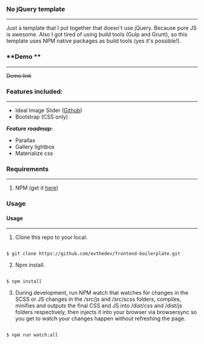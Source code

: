 ### **No jQuery template**
<hr>

Just a template that I put together that doesn't use jQuery. Because pure JS is awesome.
Also I got tired of using build tools (Gulp and Grunt), so this template uses NPM native packages as build tools (yes it's possible!).

### **Demo **
<hr>

<del>Demo link</del>

### **Features included:**
<hr>

<ul>
<li>Ideal Image Slider (<a href="https://github.com/Codeinwp/Ideal-Image-Slider-JS" target="_blank">Github</a>)</li>
<li>Bootstrap (CSS only)</li>
</ul>

_**Feature roadmap:**_
<ul>
<li>Parallax</li>
<li>Gallery lightbox</li>
<li>Materialize css</li>
</ul>

### **Requirements**
<hr>

1. NPM (get it <a href="https://github.com/npm/npm" target="_blank">here</a>)

### **Usage**
#### Usage
<hr>

1. Clone this repo to your local.
<pre><code>
$ git clone https://github.com/evthedev/frontend-boilerplate.git
</code></pre>

2. Npm install.
<pre><code>
$ npm install
</code></pre>

3. During development, run NPM watch that watches for changes in the SCSS or JS changes in the /src/js and /src/scss folders, compiles, minifies and outputs the final CSS and JS into /dist/css and /dist/js folders respectively, then injects it into your browser via browsersync so you get to watch your changes happen without refreshing the page.
<pre><code>
$ npm run watch:all
</code></pre>
